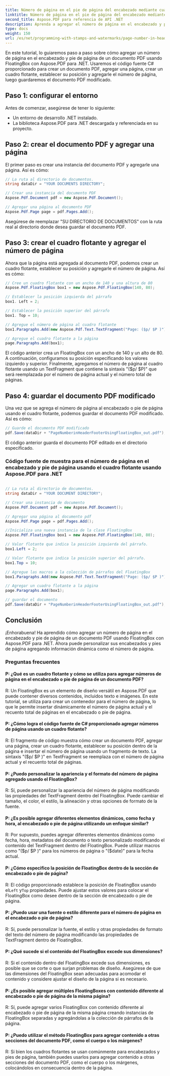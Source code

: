 ```yaml
---
title: Número de página en el pie de página del encabezado mediante cuadro flotante
linktitle: Número de página en el pie de página del encabezado mediante cuadro flotante
second_title: Aspose.PDF para referencia de API .NET
description: Aprenda a agregar el número de página en el encabezado y pie de página de un documento PDF con Aspose.PDF para .NET.
type: docs
weight: 150
url: /es/net/programming-with-stamps-and-watermarks/page-number-in-header-footer-using-floating-box/
---
```

En este tutorial, lo guiaremos paso a paso sobre cómo agregar un número de página en el encabezado y pie de página de un documento PDF usando FloatingBox con Aspose.PDF para .NET. Usaremos el código fuente C# proporcionado para crear un documento PDF, agregar una página, crear un cuadro flotante, establecer su posición y agregarle el número de página, luego guardaremos el documento PDF modificado.

## Paso 1: configurar el entorno

Antes de comenzar, asegúrese de tener lo siguiente:

- Un entorno de desarrollo .NET instalado.
- La biblioteca Aspose.PDF para .NET descargada y referenciada en su proyecto.

## Paso 2: crear el documento PDF y agregar una página

El primer paso es crear una instancia del documento PDF y agregarle una página. Así es cómo:

```csharp
// La ruta al directorio de documentos.
string dataDir = "YOUR DOCUMENTS DIRECTORY";

// Crear una instancia del documento PDF
Aspose.Pdf.Document pdf = new Aspose.Pdf.Document();

// Agregar una página al documento PDF
Aspose.Pdf.Page page = pdf.Pages.Add();
```

Asegúrese de reemplazar "SU DIRECTORIO DE DOCUMENTOS" con la ruta real al directorio donde desea guardar el documento PDF.

## Paso 3: crear el cuadro flotante y agregar el número de página

Ahora que la página está agregada al documento PDF, podemos crear un cuadro flotante, establecer su posición y agregarle el número de página. Así es cómo:

```csharp
// Cree un cuadro flotante con un ancho de 140 y una altura de 80
Aspose.Pdf.FloatingBox box1 = new Aspose.Pdf.FloatingBox(140, 80);

// Establecer la posición izquierda del párrafo
box1. Left = 2;

// Establecer la posición superior del párrafo
box1. Top = 10;

// Agregue el número de página al cuadro flotante
box1.Paragraphs.Add(new Aspose.Pdf.Text.TextFragment("Page: ($p/ $P )"));

// Agregue el cuadro flotante a la página
page.Paragraphs.Add(box1);
```

El código anterior crea un FloatingBox con un ancho de 140 y un alto de 80. A continuación, configuramos su posición especificando los valores izquierdo y superior. Finalmente, agregamos el número de página al cuadro flotante usando un TextFragment que contiene la sintaxis "($p/ $P)" que será reemplazada por el número de página actual y el número total de páginas.

## Paso 4: guardar el documento PDF modificado

Una vez que se agrega el número de página al encabezado o pie de página usando el cuadro flotante, podemos guardar el documento PDF modificado. Así es cómo:

```csharp
// Guarde el documento PDF modificado
pdf.Save(dataDir + "PageNumberinHeaderFooterUsingFloatingBox_out.pdf");
```

El código anterior guarda el documento PDF editado en el directorio especificado.

### Código fuente de muestra para el número de página en el encabezado y pie de página usando el cuadro flotante usando Aspose.PDF para .NET 
```csharp

// La ruta al directorio de documentos.
string dataDir = "YOUR DOCUMENT DIRECTORY";

// Crear una instancia de documento
Aspose.Pdf.Document pdf = new Aspose.Pdf.Document();

// Agregar una página al documento pdf
Aspose.Pdf.Page page = pdf.Pages.Add();

//Inicializa una nueva instancia de la clase FloatingBox
Aspose.Pdf.FloatingBox box1 = new Aspose.Pdf.FloatingBox(140, 80);

// Valor flotante que indica la posición izquierda del párrafo.
box1.Left = 2;

// Valor flotante que indica la posición superior del párrafo.
box1.Top = 10;

// Agregue las macros a la colección de párrafos del FloatingBox
box1.Paragraphs.Add(new Aspose.Pdf.Text.TextFragment("Page: ($p/ $P )"));

// Agregar un cuadro flotante a la página
page.Paragraphs.Add(box1);

// guardar el documento
pdf.Save(dataDir + "PageNumberinHeaderFooterUsingFloatingBox_out.pdf");

```

## Conclusión

¡Enhorabuena! Ha aprendido cómo agregar un número de página en el encabezado y pie de página de un documento PDF usando FloatingBox con Aspose.PDF para .NET. Ahora puede personalizar sus encabezados y pies de página agregando información dinámica como el número de página.

### Preguntas frecuentes

#### P: ¿Qué es un cuadro flotante y cómo se utiliza para agregar números de página en el encabezado o pie de página de un documento PDF?

R: Un FloatingBox es un elemento de diseño versátil en Aspose.PDF que puede contener diversos contenidos, incluidos texto e imágenes. En este tutorial, se utiliza para crear un contenedor para el número de página, lo que le permite insertar dinámicamente el número de página actual y el recuento total de páginas en el encabezado o pie de página.

#### P: ¿Cómo logra el código fuente de C# proporcionado agregar números de página usando un cuadro flotante?

R: El fragmento de código muestra cómo crear un documento PDF, agregar una página, crear un cuadro flotante, establecer su posición dentro de la página e insertar el número de página usando un fragmento de texto. La sintaxis "($p/ $P )" en TextFragment se reemplaza con el número de página actual y el recuento total de páginas.

#### P: ¿Puedo personalizar la apariencia y el formato del número de página agregado usando el FloatingBox?

R: Sí, puede personalizar la apariencia del número de página modificando las propiedades del TextFragment dentro del FloatingBox. Puede cambiar el tamaño, el color, el estilo, la alineación y otras opciones de formato de la fuente.

#### P: ¿Es posible agregar diferentes elementos dinámicos, como fecha y hora, al encabezado o pie de página utilizando un enfoque similar?

R: Por supuesto, puedes agregar diferentes elementos dinámicos como fecha, hora, metadatos del documento o texto personalizado modificando el contenido del TextFragment dentro del FloatingBox. Puede utilizar macros como "($p/ $P )" para los números de página o "($date)" para la fecha actual.

#### P: ¿Cómo especifico la posición de FloatingBox dentro de la sección de encabezado o pie de página?
 R: El código proporcionado establece la posición de FloatingBox usando el`Left` y`Top` propiedades. Puede ajustar estos valores para colocar el FloatingBox como desee dentro de la sección de encabezado o pie de página.

#### P: ¿Puedo usar una fuente o estilo diferente para el número de página en el encabezado o pie de página?

R: Sí, puede personalizar la fuente, el estilo y otras propiedades de formato del texto del número de página modificando las propiedades de TextFragment dentro de FloatingBox.

#### P: ¿Qué sucede si el contenido del FloatingBox excede sus dimensiones?

R: Si el contenido dentro del FloatingBox excede sus dimensiones, es posible que se corte o que surjan problemas de diseño. Asegúrese de que las dimensiones del FloatingBox sean adecuadas para acomodar el contenido y considere ajustar el diseño de la página si es necesario.

#### P: ¿Es posible agregar múltiples FloatingBoxes con contenido diferente al encabezado o pie de página de la misma página?

R: Sí, puede agregar varios FloatingBox con contenido diferente al encabezado o pie de página de la misma página creando instancias de FloatingBox separadas y agregándolas a la colección de párrafos de la página.

#### P: ¿Puedo utilizar el método FloatingBox para agregar contenido a otras secciones del documento PDF, como el cuerpo o los márgenes?

R: Si bien los cuadros flotantes se usan comúnmente para encabezados y pies de página, también puedes usarlos para agregar contenido a otras secciones del documento PDF, como el cuerpo o los márgenes, colocándolos en consecuencia dentro de la página.